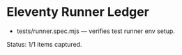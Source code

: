 # Eleventy Runner Ledger

- tests/runner.spec.mjs — verifies test runner env setup.

Status: 1/1 items captured.
